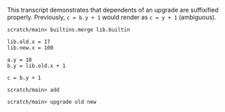 This transcript demonstrates that dependents of an upgrade are suffixified properly. Previously, `c = b.y + 1` would
render as `c = y + 1` (ambiguous).

```ucm
scratch/main> builtins.merge lib.builtin
```

```unison
lib.old.x = 17
lib.new.x = 100

a.y = 18
b.y = lib.old.x + 1

c = b.y + 1
```

```ucm
scratch/main> add
```

```ucm
scratch/main> upgrade old new
```
